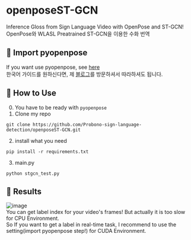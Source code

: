 # openposeST-GCN
Inference Gloss from Sign Language  Video with OpenPose and ST-GCN!  
OpenPose와 WLASL Preatrained ST-GCN을 이용한 수화 번역 
  
## 🚀 Import pyopenpose
If you want use pyopenpose, see [here](https://cmu-perceptual-computing-lab.github.io/openpose/web/html/doc/md_doc_03_python_api.html)  
한국어 가이드를 원하신다면, 제 [블로그](https://blog.naver.com/paragonyun/223160841596)를 방문하셔서 따라하셔도 됩니다.
  
## 👀 How to Use
0. You have to be ready with `pyopenpose` 
1. Clone my repo
```
git clone https://github.com/Probono-sign-language-detection/openposeST-GCN.git
```
2. install what you need
```
pip install -r requirements.txt
```
3. main.py
```
python stgcn_test.py
```

## 🤖 Results
![image](https://github.com/Probono-sign-language-detection/openposeST-GCN/assets/83996346/de1fab2d-783c-4f8e-ae64-0055eb8f3e98)  
You can get label index for your video's frames! But actually it is too slow for CPU Environment.   
So If you want to get a label in real-time task, I recommend to use the setting(import pyopenpose step!) for CUDA Environment.  
